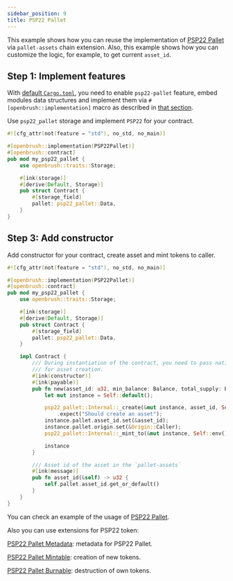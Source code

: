 ```yaml
---
sidebar_position: 9
title: PSP22 Pallet
---
```


This example shows how you can reuse the implementation of [PSP22 Pallet](https://github.com/Brushfam/openbrush-contracts/tree/main/contracts/src/token/psp22_pallet) via `pallet-assets` chain extension. Also, this example shows how you can customize the logic, for example, to get current `asset_id`.

## Step 1: Implement features

With [default `Cargo.toml`](../overview.md/#the-default-toml-of-your-project-with-openbrush),
you need to enable `psp22-pallet` feature, embed modules data structures and implement them via `#[openbrush::implementation]` macro
as described in [that section](../overview.md/#reuse-implementation-of-traits-from-openbrush).

Use `psp22_pallet` storage and implement `PSP22` for your contract.

```rust
#![cfg_attr(not(feature = "std"), no_std, no_main)]

#[openbrush::implementation(PSP22Pallet)]
#[openbrush::contract]
pub mod my_psp22_pallet {
    use openbrush::traits::Storage;

    #[ink(storage)]
    #[derive(Default, Storage)]
    pub struct Contract {
        #[storage_field]
        pallet: psp22_pallet::Data,
    }
}
```

## Step 3: Add constructor

Add constructor for your contract, create asset and mint tokens to caller.

```rust
#![cfg_attr(not(feature = "std"), no_std, no_main)]

#[openbrush::implementation(PSP22Pallet)]
#[openbrush::contract]
pub mod my_psp22_pallet {
    use openbrush::traits::Storage;

    #[ink(storage)]
    #[derive(Default, Storage)]
    pub struct Contract {
        #[storage_field]
        pallet: psp22_pallet::Data,
    }

    impl Contract {
        /// During instantiation of the contract, you need to pass native tokens as a deposit
        /// for asset creation.
        #[ink(constructor)]
        #[ink(payable)]
        pub fn new(asset_id: u32, min_balance: Balance, total_supply: Balance) -> Self {
            let mut instance = Self::default();

            psp22_pallet::Internal::_create(&mut instance, asset_id, Self::env().account_id(), min_balance)
                .expect("Should create an asset");
            instance.pallet.asset_id.set(&asset_id);
            instance.pallet.origin.set(&Origin::Caller);
            psp22_pallet::Internal::_mint_to(&mut instance, Self::env().caller(), total_supply).expect("Should mint");

            instance
        }

        /// Asset id of the asset in the `pallet-assets`
        #[ink(message)]
        pub fn asset_id(&self) -> u32 {
            self.pallet.asset_id.get_or_default()
        }
    }
}
```

You can check an example of the usage of [PSP22 Pallet](https://github.com/Brushfam/openbrush-contracts/tree/main/examples/psp22_pallet).

Also you can use extensions for PSP22 token:

[PSP22 Pallet Metadata](Extensions/metadata.md): metadata for PSP22 Pallet.

[PSP22 Pallet Mintable](Extensions/mintable.md): creation of new tokens.

[PSP22 Pallet Burnable](Extensions/burnable.md): destruction of own tokens.